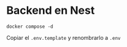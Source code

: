 # Backend en Nest

```
docker compose -d
```

Copiar el ```.env.template``` y renombrarlo a ```.env```



